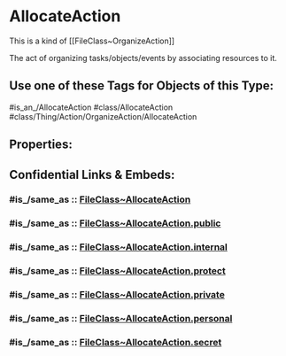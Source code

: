 ﻿---
excludes: 
extends: FileClass~Thing/FileClass~Action/FileClass~OrganizeAction
fields: []
icon: link-2
limit: 9
mapWithTag: true
tagNames:
- class/AllocateAction
- class/Thing/Action/OrganizeAction/AllocateAction
- is_an_/AllocateAction
- schema-org/AllocateAction
tags:
- class/FileClass
- class/AllocateAction
- '#is_an_/AllocateAction'
- class/Thing/Action/OrganizeAction/AllocateAction
version: 2.0
---

# AllocateAction
This is a kind of [[FileClass~OrganizeAction]]

The act of organizing tasks/objects/events by associating resources to it.


## Use one of these Tags for Objects of this Type:

#is_an_/AllocateAction
#class/AllocateAction
#class/Thing/Action/OrganizeAction/AllocateAction

## Properties:


## Confidential Links & Embeds: 

### #is_/same_as :: [FileClass~AllocateAction](/_Standards/fileClass/FileClass~Thing/FileClass~Action/FileClass~OrganizeAction/FileClass~AllocateAction.md) 

### #is_/same_as :: [FileClass~AllocateAction.public](/_public/fileClass/FileClass~Thing/FileClass~Action/FileClass~OrganizeAction/FileClass~AllocateAction.public.md) 

### #is_/same_as :: [FileClass~AllocateAction.internal](/_internal/fileClass/FileClass~Thing/FileClass~Action/FileClass~OrganizeAction/FileClass~AllocateAction.internal.md) 

### #is_/same_as :: [FileClass~AllocateAction.protect](/_protect/fileClass/FileClass~Thing/FileClass~Action/FileClass~OrganizeAction/FileClass~AllocateAction.protect.md) 

### #is_/same_as :: [FileClass~AllocateAction.private](/_private/fileClass/FileClass~Thing/FileClass~Action/FileClass~OrganizeAction/FileClass~AllocateAction.private.md) 

### #is_/same_as :: [FileClass~AllocateAction.personal](/_personal/fileClass/FileClass~Thing/FileClass~Action/FileClass~OrganizeAction/FileClass~AllocateAction.personal.md) 

### #is_/same_as :: [FileClass~AllocateAction.secret](/_secret/fileClass/FileClass~Thing/FileClass~Action/FileClass~OrganizeAction/FileClass~AllocateAction.secret.md)

